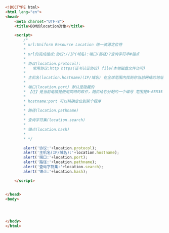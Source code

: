 
<BlogInfo id="268" title="60.BOM的location对象" author="白日梦想猿" pv=0 read_times=0 pre_cost_time="0分49秒" category="js学习" tag_list="['js学习']" create_time="2020.10.02 17:50:36" update_time="2020.10.02 18:56:58" />

```html
<!DOCTYPE html>
<html lang="en">
<head>
    <meta charset="UTF-8">
    <title>BOM的location对象</title>

    <script>
        /*
        * url:Uniform Resource Location 统一资源定位符
        *
        * url的完成组成:协议://IP(域名):端口/路径/?查询字符串#锚点
        *
        * 协议(location.protocol):
        *   常用协议:http https(证书认证协议) file(本地磁盘文件访问)
        *
        * 主机名(location.hostname)(IP/域名) 在全球范围内找到你当前网络的地址 域名就是IP的别名
        *
        * 端口(location.port) 默认是隐藏的
        * 【注】是当前电脑是使用网络的软件，随机给它分配的一个编号 范围是0~65535
        *
        * hostname:port 可以精确定位到某个程序
        *
        * 路径(location.pathname)
        *
        * 查询字符集(location.search)
        *
        * 锚点(location.hash)
        *
        * */

        alert('协议:'+location.protocol);
        alert('主机名(IP/域名):'+location.hostname);
        alert('端口:'+location.port);
        alert('路径:'+location.pathname);
        alert('查询字符集:'+location.search);
        alert('锚点:'+location.hash);

    </script>


</head>
<body>




</body>
</html>
```
